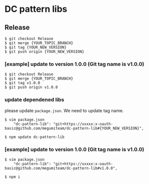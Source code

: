 # DC pattern libs

## Release

```
$ git checkout Release
$ git merge {YOUR_TOPIC_BRANCH}
$ git tag {YOUR_NEW_VERSION}
$ git push origin {YOUR_NEW_VERSION}
```

### [example] update to version 1.0.0 (Git tag name is v1.0.0)

```
$ git checkout Release
$ git merge {YOUR_TOPIC_BRANCH}
$ git tag v1.0.0
$ git push origin v1.0.0
```

### update dependened libs

please update `package.json`.
We need to update tag name.

```
$ vim package.json
    "dc-pattern-lib": "git+https://xxxxx:x-oauth-basic@github.com/megumiteam/dc-pattern-lib#{YOUR_NEW_VERSION}",

$ npm update dc-pattern-lib
```

### [example] update to version 1.0.0 (Git tag name is v1.0.0)

```
$ vim package.json
    "dc-pattern-lib": "git+https://xxxxx:x-oauth-basic@github.com/megumiteam/dc-pattern-lib#v1.0.0",

$ npm i
```
